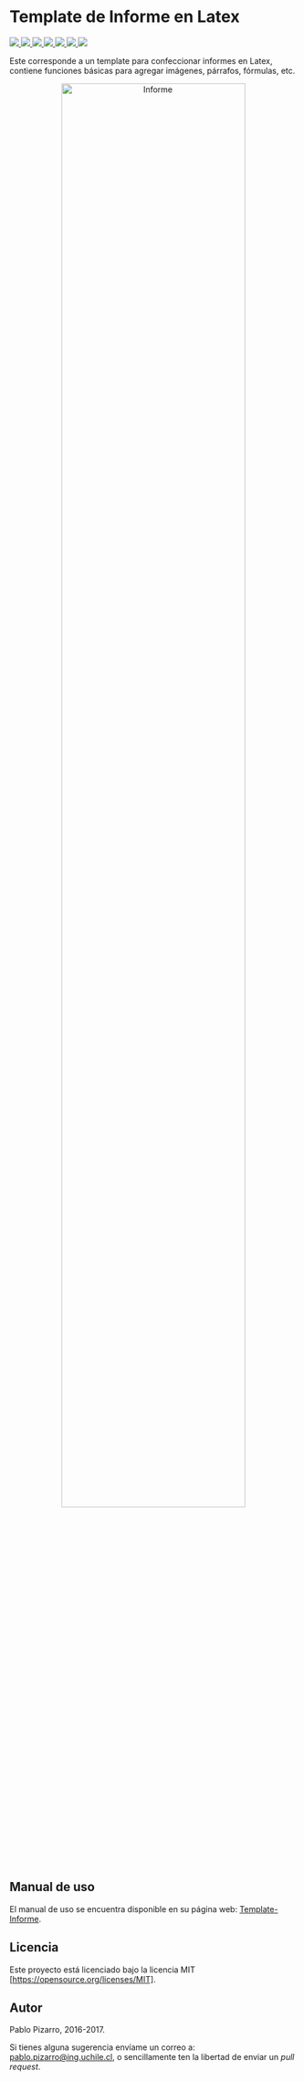 # Template de Informe en Latex
<a href="http://ppizarror.com/Template-Tesis/" id="aimg">

<img src="http://ppizarror.com/Template-Informe/resources/templates/tesis.svg" />
</a>
<a href="http://ppizarror.com/Template-Apunte/" id="aimg">
<img src="http://ppizarror.com/Template-Informe/resources/templates/apunte.svg" />
</a>
<a href="http://ppizarror.com/Template-Tareas/" id="aimg">
<img src="http://ppizarror.com/Template-Informe/resources/templates/tareas.svg" />
</a>
<a href="http://ppizarror.com/Template-Auxiliares/" id="aimg">
<img src="http://ppizarror.com/Template-Informe/resources/templates/auxiliares.svg" />
</a>
<a href="http://ppizarror.com/Template-Controles/" id="aimg">
<img src="http://ppizarror.com/Template-Informe/resources/templates/controles.svg" />
</a>
<a href="http://ppizarror.com/Template-Pautas/" id="aimg">
<img src="http://ppizarror.com/Template-Informe/resources/templates/pauta.svg" />
</a>
<a href="http://ppizarror.com/Template-Informe/" id="aimg">
<img src="http://ppizarror.com/Template-Informe/resources/templates/informe.svg"/>
</a>

Este corresponde a un template para confeccionar informes en Latex, contiene funciones básicas para agregar imágenes, párrafos, fórmulas, etc.

<p align="center">
  <img src="http://ppizarror.com/Template-Informe/images/collage.png" alt="Informe" width="80%px" height="80%px"/>
</p>

## Manual de uso
El manual de uso se encuentra disponible en su página web: <a href="http://ppizarror.com/Template-Informe/">Template-Informe</a>.

## Licencia
Este proyecto está licenciado bajo la licencia MIT [https://opensource.org/licenses/MIT].

## Autor
Pablo Pizarro, 2016-2017.

Si tienes alguna sugerencia envíame un correo a: [pablo.pizarro@ing.uchile.cl](mailto:pablo.pizarro@ing.uchile.cl), o sencillamente ten la libertad de enviar un _pull request_.
